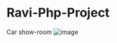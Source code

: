 # Ravi-Php-Project
Car show-room
![image](https://github.com/user-attachments/assets/9e413a6e-4dfa-46f0-89ad-3cfefdfcb524)
